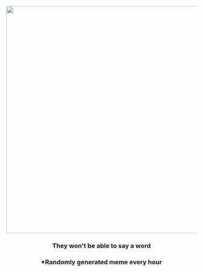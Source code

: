 <p align="center">
        <img src="https://i.redd.it/3qgc9een9i0a1.jpg" width="600" height="600">
        </p>
        <h3 align="center">They won't be able to say a word</h3>
        <h3 align="center">*Randomly generated meme every hour</h3>
    